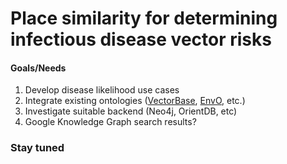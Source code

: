 # Place similarity for determining infectious disease vector risks

#### Goals/Needs

1. Develop disease likelihood use cases
2. Integrate existing ontologies ([VectorBase](https://www.vectorbase.org/, "VectorBase"), [EnvO](https://github.com/EnvironmentOntology/envo, "EnvO"), etc.)
3. Investigate suitable backend (Neo4j, OrientDB, etc)
4. Google Knowledge Graph search results?

### Stay tuned
